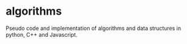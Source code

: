 # algorithms
Pseudo code and implementation of algorithms and data structures in python, C++ and Javascript.
